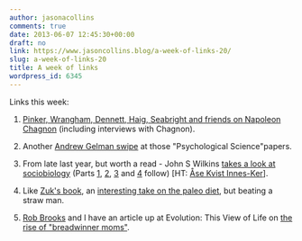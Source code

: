```yaml
---
author: jasonacollins
comments: true
date: 2013-06-07 12:45:30+00:00
draft: no
link: https://www.jasoncollins.blog/a-week-of-links-20/
slug: a-week-of-links-20
title: A week of links
wordpress_id: 6345
---
```


Links this week:



	
  1. [Pinker, Wrangham, Dennett, Haig, Seabright and friends on Napoleon Chagnon](http://www.edge.org/conversation/napoleon-chagnon-blood-is-their-argument) (including interviews with Chagnon).

	
  2. Another [Andrew Gelman swipe](http://themonkeycage.org/2013/05/30/more-on-those-psychological-science-papers-menstrual-cycles-and-political-attitudes-biceps-size-and-political-attitudes/) at those "Psychological Science"papers.

	
  3. From late last year, but worth a read - John S Wilkins [takes a look at sociobiology](http://evolvingthoughts.net/2012/12/eww-i-stepped-in-some-evolutionary-psychology-and-other-crap/) (Parts [1](evolvingthoughts.net/2012/12/evopsychopathy-1-conditions-for-sociobiology/), [2](http://evolvingthoughts.net/2012/12/evopsychopathy-2-the-phylogenetic-bracket/), [3](http://evolvingthoughts.net/2012/12/evopsychopathy-3-the-explanatory-target/) and [4](http://evolvingthoughts.net/2012/12/evopsychopathy-4-adaptive-scenarios/) follow) [HT: [Åse Kvist Innes-Ker](http://asefixesscience.wordpress.com/)].

	
  4. Like [Zuk's book](https://www.jasoncollins.blog/zuks-paleofantasy/), an [interesting take on the paleo diet](http://www.scientificamerican.com/article.cfm?id=why-paleo-diet-half-baked-how-hunter-gatherer-really-eat), but beating a straw man.

	
  5. [Rob Brooks](http://www.robbrooks.net/) and I have an article up at Evolution: This View of Life on [the rise of "breadwinner moms"](http://www.thisviewoflife.com/index.php/magazine/articles/1070/breadwinner-moms-progress-toward-equity-or-sign-of-the-end-times).


